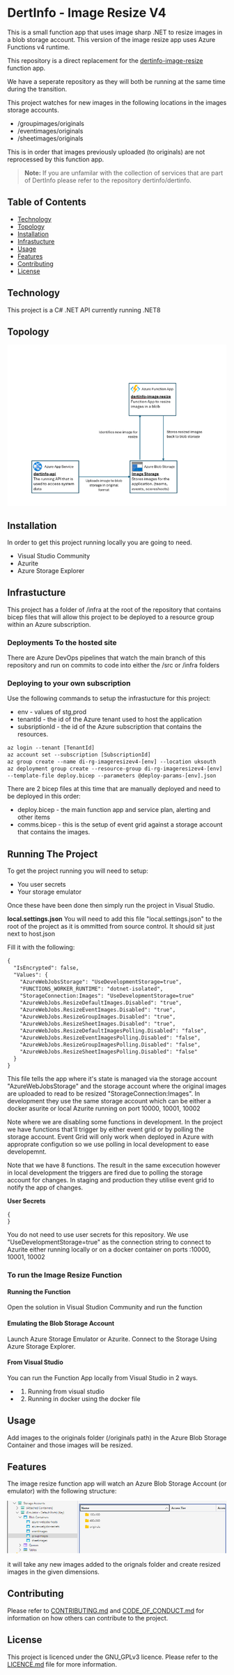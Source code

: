 


# DertInfo - Image Resize V4

This is a small function app that uses image sharp .NET to resize images in a blob storage account. This version of the image resize app uses Azure Functions v4 runtime.

This repository is a direct replacement for the [dertinfo-image-resize](https://github.com/dertinfo/dertinfo-image-resize) function app. 

We have a seperate repository as they will both be running at the same time during the transition. 

This project watches for new images in the following locations in the images storage accounts.

- /groupimages/originals
- /eventimages/originals
- /sheetimages/originals

This is in order that images previously uploaded (to originals) are not reprocessed by this function app.

> **Note:** If you are unfamilar with the collection of services that are part of DertInfo please refer to the repository dertinfo/dertinfo.

## Table of Contents

- [Technology](#technology)
- [Topology](#topology)
- [Installation](#installation)
- [Infrastucture](#infrastructure)
- [Usage](#usage)
- [Features](#features)
- [Contributing](#contributing)
- [License](#license)

## Technology

This project is a C# .NET API currently running .NET8

## Topology

![Application Containers](/docs/images/architecture-dertinfo-image-resize-containerlevel.png)

## Installation

In order to get this project running locally you are going to need.

- Visual Studio Community
- Azurite
- Azure Storage Explorer

## Infrastucture

This project has a folder of /infra at the root of the repository that contains bicep files that will allow this project to be deployed to a resource group within an Azure subscription. 

### Deployments To the hosted site
There are Azure DevOps pipelines that watch the main branch of this repository and run on commits to code into either the /src or /infra folders

### Deploying to your own subscription
Use the following commands to setup the infrastucture for this project: 

- env - values of stg,prod
- tenantId - the id of the Azure tenant used to host the application
- subsriptionId - the id of the Azure subscription that contains the resources.

```
az login --tenant [TenantId]
az account set --subscription [SubscriptionId]
az group create --name di-rg-imageresizev4-[env] --location uksouth
az deployment group create --resource-group di-rg-imageresizev4-[env] --template-file deploy.bicep --parameters @deploy-params-[env].json
```

There are 2 bicep files at this time that are manually deployed and need to be deployed in this order:

- deploy.bicep - the main function app and service plan, alerting and other items
- comms.bicep - this is the setup of event grid against a storage account that contains the images.

## Running The Project

To get the project running you will need to setup: 
- You user secrets
- Your storage emulator

Once these have been done then simply run the project in Visual Studio. 

**local.settings.json**
You will need to add this file "local.settings.json" to the root of the project as it is ommitted from source control. It should sit just next to host.json

Fill it with the following:

```
{
  "IsEncrypted": false,
  "Values": {
    "AzureWebJobsStorage": "UseDevelopmentStorage=true",
    "FUNCTIONS_WORKER_RUNTIME": "dotnet-isolated",
    "StorageConnection:Images": "UseDevelopmentStorage=true"
    "AzureWebJobs.ResizeDefaultImages.Disabled": "true",
    "AzureWebJobs.ResizeEventImages.Disabled": "true",
    "AzureWebJobs.ResizeGroupImages.Disabled": "true",
    "AzureWebJobs.ResizeSheetImages.Disabled": "true",
    "AzureWebJobs.ResizeDefaultImagesPolling.Disabled": "false",
    "AzureWebJobs.ResizeEventImagesPolling.Disabled": "false",
    "AzureWebJobs.ResizeGroupImagesPolling.Disabled": "false",
    "AzureWebJobs.ResizeSheetImagesPolling.Disabled": "false"
  }
}
```

This file tells the app where it's state is managed via the storage account "AzureWebJobsStorage" and the storage account where the original images are uploaded to read to be resized "StorageConnection:Images". In development they use the same storage account which can be either a docker asurite or local Azurite running on port 10000, 10001, 10002

Note where we are disabling some functions in development. In the project we have functions that'll trigger by either event grid or by polling the storage account. Event Grid will only work when deployed in Azure with approprate configution so we use polling in local development to ease developemnt.

Note that we have 8 functions. The result in the same excecution however in local development the triggers are fired due to polling the storage account for changes. In staging and production they utilise event grid to notify the app of changes. 

**User Secrets**
```
{
}
```
You do not need to use user secrets for this repository. We use "UseDevelopmentStorage=true" as the connection string to connect to Azurite either running locally or on a docker container on ports :10000, 10001, 10002

### To run the Image Resize Function

#### Running the Function

Open the solution in Visual Studion Community and run the function

#### Emulating the Blob Storage Account

Launch Azure Storage Emulator or Azurite. Connect to the Storage Using Azure Storage Explorer. 

#### From Visual Studio
You can run the Function App locally from Visual Studio in 2 ways. 
- 1) Running from visual studio
- 2) Running in docker using the docker file

## Usage

Add images to the originals folder (/originals path) in the Azure Blob Storage Container and those images will be resized. 

## Features

The image resize function app will watch an Azure Blob Storage Account (or emulator) with the following structure:

![BlobStorageStructure](/docs/images/image-resize-folder-structure.png)

it will take any new images added to the orignals folder and create resized images in the given dimensions. 

## Contributing

Please refer to [CONTRIBUTING.md](/CONTRIBUTING.md) and [CODE_OF_CONDUCT.md](/CODE_OF_CONDUCT.md) for information on how others can contribute to the project.

## License

This project is licenced under the GNU_GPLv3 licence. Please refer to the [LICENCE.md](/LICENCE.md) file for more information. 
